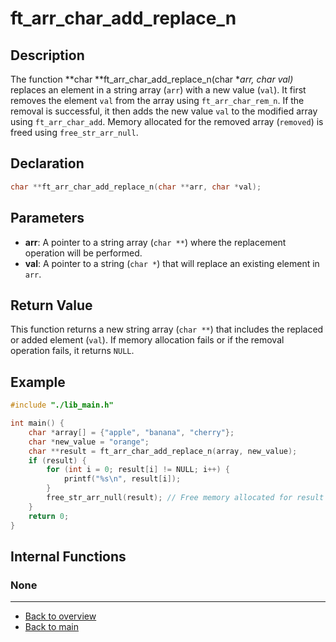 # ft_arr_char_add_replace_n

## Description

The function **char **ft_arr_char_add_replace_n(char **arr, char *val)** replaces an element in a string array (`arr`) with a new value (`val`). It first removes the element `val` from the array using `ft_arr_char_rem_n`. If the removal is successful, it then adds the new value `val` to the modified array using `ft_arr_char_add`. Memory allocated for the removed array (`removed`) is freed using `free_str_arr_null`.

## Declaration

```c
char **ft_arr_char_add_replace_n(char **arr, char *val);
```

## Parameters

- **arr**: A pointer to a string array (`char **`) where the replacement operation will be performed.
- **val**: A pointer to a string (`char *`) that will replace an existing element in `arr`.

## Return Value

This function returns a new string array (`char **`) that includes the replaced or added element (`val`). If memory allocation fails or if the removal operation fails, it returns `NULL`.

## Example

```c
#include "./lib_main.h"

int main() {
    char *array[] = {"apple", "banana", "cherry"};
    char *new_value = "orange";
    char **result = ft_arr_char_add_replace_n(array, new_value);
    if (result) {
        for (int i = 0; result[i] != NULL; i++) {
            printf("%s\n", result[i]);
        }
        free_str_arr_null(result); // Free memory allocated for result
    }
    return 0;
}
```

## Internal Functions

### None

---

- [Back to overview](../Overview_about_function.md)
- [Back to main](/)
